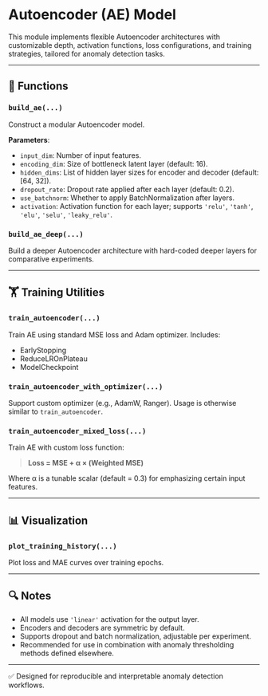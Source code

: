 
# Autoencoder (AE) Model

This module implements flexible Autoencoder architectures with customizable depth, activation functions, loss configurations, and training strategies, tailored for anomaly detection tasks.

---

## 🔧 Functions

### `build_ae(...)`
Construct a modular Autoencoder model.

**Parameters**:
- `input_dim`: Number of input features.
- `encoding_dim`: Size of bottleneck latent layer (default: 16).
- `hidden_dims`: List of hidden layer sizes for encoder and decoder (default: [64, 32]).
- `dropout_rate`: Dropout rate applied after each layer (default: 0.2).
- `use_batchnorm`: Whether to apply BatchNormalization after layers.
- `activation`: Activation function for each layer; supports `'relu'`, `'tanh'`, `'elu'`, `'selu'`, `'leaky_relu'`.

### `build_ae_deep(...)`
Build a deeper Autoencoder architecture with hard-coded deeper layers for comparative experiments.

---

## 🏋️ Training Utilities

### `train_autoencoder(...)`
Train AE using standard MSE loss and Adam optimizer. Includes:
- EarlyStopping
- ReduceLROnPlateau
- ModelCheckpoint

### `train_autoencoder_with_optimizer(...)`
Support custom optimizer (e.g., AdamW, Ranger). Usage is otherwise similar to `train_autoencoder`.

### `train_autoencoder_mixed_loss(...)`
Train AE with custom loss function:  
> **Loss = MSE + α × (Weighted MSE)**

Where α is a tunable scalar (default = 0.3) for emphasizing certain input features.

---

## 📊 Visualization

### `plot_training_history(...)`
Plot loss and MAE curves over training epochs.

---

## 🔍 Notes

- All models use `'linear'` activation for the output layer.
- Encoders and decoders are symmetric by default.
- Supports dropout and batch normalization, adjustable per experiment.
- Recommended for use in combination with anomaly thresholding methods defined elsewhere.

---

✅ Designed for reproducible and interpretable anomaly detection workflows.
